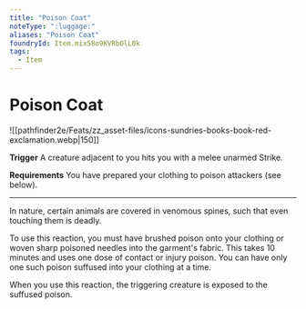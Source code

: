 ```yaml
---
title: "Poison Coat"
noteType: ":luggage:"
aliases: "Poison Coat"
foundryId: Item.mix58o9KVRbOlL0k
tags:
  - Item
---
```


# Poison Coat
![[pathfinder2e/Feats/zz_asset-files/icons-sundries-books-book-red-exclamation.webp|150]]

**Trigger** A creature adjacent to you hits you with a melee unarmed Strike.

**Requirements** You have prepared your clothing to poison attackers (see below).

* * *

In nature, certain animals are covered in venomous spines, such that even touching them is deadly.

To use this reaction, you must have brushed poison onto your clothing or woven sharp poisoned needles into the garment's fabric. This takes 10 minutes and uses one dose of contact or injury poison. You can have only one such poison suffused into your clothing at a time.

When you use this reaction, the triggering creature is exposed to the suffused poison.

